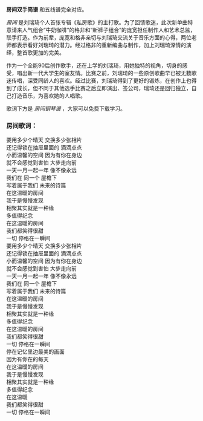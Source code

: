 

**房间双手简谱** 和五线谱完全对应。

_房间_
是刘瑞琦个人首张专辑《私房歌》的主打歌。为了回馈歌迷，此次新单曲特意请来人气组合“牛奶咖啡”的格非和“新裤子组合”的庞宽担任制作人和艺术总监，联手打造。作为前辈，庞宽和格非亲切与刘瑞琦交流关于音乐方面的心得，两位老师都表示看好刘瑞琦的潜力。经过格非的重新编曲与制作，加上刘瑞琦深情的演绎，整首歌更加的完美。

作为一个全能90后创作歌手，还在上学的刘瑞琦，用她独特的视角，切身的感受，唱出新一代大学生的室友情。比赛之前，刘瑞琦的一些原创歌曲早已被无数歌迷传唱，深受同龄人的喜欢。经过比赛，刘瑞琦得到了更好的锻炼，在创作上也得到了成长，但不同于其他选手比赛之后立即演出、签公司，瑞琦还是回归独立，自己打造音乐，为喜欢她的人唱歌。

歌词下方是 _房间钢琴谱_ ，大家可以免费下载学习。

### 房间歌词：

要用多少个晴天 交换多少张相片  
还记得锁在抽屉里面的 滴滴点点  
小而温馨的空间 因为有你在身边  
就不会感觉到害怕 大步走向前  
一天一月一起一年 像不像永远  
我们在 同一个 屋檐下  
写着属于我们 未来的诗篇  
在这温暖的房间  
我于是慢慢发现  
相聚其实就是一种缘  
多值得纪念  
在这温暖的房间  
我们都笑得很甜  
一切 停格在一瞬间  
要用多少个晴天 交换多少张相片  
还记得锁在抽屉里面的 滴滴点点  
小而温馨的空间 因为有你在身边  
就不会感觉到害怕 大步走向前  
一天一月一起一年 像不像永远  
我们在 同一个 屋檐下  
写着属于我们 未来的诗篇  
在这温暖的房间  
我于是慢慢发现  
相聚其实就是一种缘  
多值得纪念  
在这温暖的房间  
我们都笑得很甜  
一切 停格在一瞬间  
停在记忆里边最美的画面  
因为有你在的每天  
在这温暖的房间  
我于是慢慢发现  
相聚其实就是一种缘  
多值得纪念  
在这温暖  
我们都笑得很甜  
一切 停格在一瞬间

